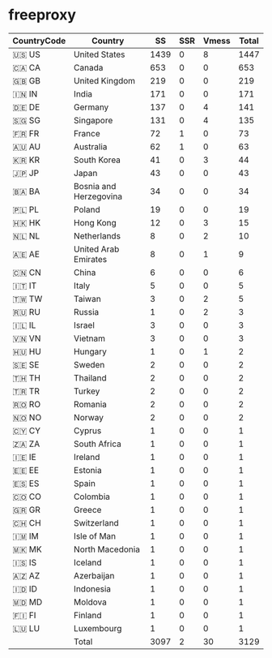 # freeproxy

|CountryCode|Country|SS|SSR|Vmess|Total|
|  ----  | ----  |  ----  | ----  |  ----  | ----  |
|🇺🇸 US|United States|1439|0|8|1447|
|🇨🇦 CA|Canada|653|0|0|653|
|🇬🇧 GB|United Kingdom|219|0|0|219|
|🇮🇳 IN|India|171|0|0|171|
|🇩🇪 DE|Germany|137|0|4|141|
|🇸🇬 SG|Singapore|131|0|4|135|
|🇫🇷 FR|France|72|1|0|73|
|🇦🇺 AU|Australia|62|1|0|63|
|🇰🇷 KR|South Korea|41|0|3|44|
|🇯🇵 JP|Japan|43|0|0|43|
|🇧🇦 BA|Bosnia and Herzegovina|34|0|0|34|
|🇵🇱 PL|Poland|19|0|0|19|
|🇭🇰 HK|Hong Kong|12|0|3|15|
|🇳🇱 NL|Netherlands|8|0|2|10|
|🇦🇪 AE|United Arab Emirates|8|0|1|9|
|🇨🇳 CN|China|6|0|0|6|
|🇮🇹 IT|Italy|5|0|0|5|
|🇹🇼 TW|Taiwan|3|0|2|5|
|🇷🇺 RU|Russia|1|0|2|3|
|🇮🇱 IL|Israel|3|0|0|3|
|🇻🇳 VN|Vietnam|3|0|0|3|
|🇭🇺 HU|Hungary|1|0|1|2|
|🇸🇪 SE|Sweden|2|0|0|2|
|🇹🇭 TH|Thailand|2|0|0|2|
|🇹🇷 TR|Turkey|2|0|0|2|
|🇷🇴 RO|Romania|2|0|0|2|
|🇳🇴 NO|Norway|2|0|0|2|
|🇨🇾 CY|Cyprus|1|0|0|1|
|🇿🇦 ZA|South Africa|1|0|0|1|
|🇮🇪 IE|Ireland|1|0|0|1|
|🇪🇪 EE|Estonia|1|0|0|1|
|🇪🇸 ES|Spain|1|0|0|1|
|🇨🇴 CO|Colombia|1|0|0|1|
|🇬🇷 GR|Greece|1|0|0|1|
|🇨🇭 CH|Switzerland|1|0|0|1|
|🇮🇲 IM|Isle of Man|1|0|0|1|
|🇲🇰 MK|North Macedonia|1|0|0|1|
|🇮🇸 IS|Iceland|1|0|0|1|
|🇦🇿 AZ|Azerbaijan|1|0|0|1|
|🇮🇩 ID|Indonesia|1|0|0|1|
|🇲🇩 MD|Moldova|1|0|0|1|
|🇫🇮 FI|Finland|1|0|0|1|
|🇱🇺 LU|Luxembourg|1|0|0|1|
||Total|3097|2|30|3129|
